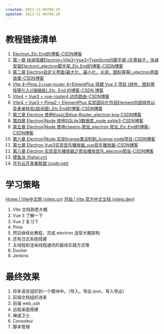 ```yaml
---
created: 2023-11-06T08:20
updated: 2023-11-06T08:20
---
```

# 教程链接清单
1. [Electron_Etc.End的博客-CSDN博客](https://blog.csdn.net/qq_19991931/category_12304922.html)
2. [第一章 快速搭建Electron+Vite3+Vue3+TypeScript5脚手架 (无需梯子，快速安装Electron)_electron脚手架_Etc.End的博客-CSDN博客](https://blog.csdn.net/qq_19991931/article/details/130429607)
3. [第二章 Electron自定义界面(最大化、最小化、关闭、图标等等)_electron界面效果-CSDN博客](https://blog.csdn.net/qq_19991931/article/details/130792775)
4. [Vite 4+Pinia 2+vue-router 4+ElmentPlus 搭建 Vue 3 项目 (组件、图标等按需引入)[保姆级]_Etc. End 的博客-CSDN 博客]( https://blog.csdn.net/qq_19991931/article/details/128658576?spm=1001.2014.3001.5502 )
5. [Vite4 + Vue3 + vue-router4 动态路由-CSDN博客](https://blog.csdn.net/qq_19991931/article/details/129300550)
6. [Vite4 + Vue3 + Pinia2 + ElementPlus 实现国际化包括Element内部组件以及表单校验(超详细)_Etc.End的博客-CSDN博客](https://blog.csdn.net/qq_19991931/article/details/129517219?spm=1001.2014.3001.5502)
7. [第三章 Electron 使用Koa以及Koa-Router_electron koa-CSDN博客](https://blog.csdn.net/qq_19991931/article/details/130967166)
8. [第四章 Electron|Node 使用SQLite3数据库_node sqlite3-CSDN博客](https://blog.csdn.net/qq_19991931/article/details/130967946)
9. [第五章 Electron|Node 使用cheerio 爬虫_electron 爬虫_Etc.End的博客-CSDN博客](https://blog.csdn.net/qq_19991931/article/details/131006973)
10. [第六章 Electron|Node 实现license激活机制_license node项目-CSDN博客](https://blog.csdn.net/qq_19991931/article/details/131010518)
11. [第七章 Electron Vue3实现音乐播放器_vue音乐播放器-CSDN博客](https://blog.csdn.net/qq_19991931/article/details/131123013)
12. [第八章 Electron 实现音乐播放器之爬虫播放音乐_electron爬虫-CSDN博客](https://blog.csdn.net/qq_19991931/article/details/131226481)
13. [摸鱼派 (fishpi.cn)](https://fishpi.cn/)
14. [华为云开发者联盟 (csdn.net)](https://huaweicloud.csdn.net/?utm_source=blog_detail)

# 学习策略
[Home | Vite中文网 (vitejs.cn)](https://vitejs.cn/)
[开始 | Vite 官方中文文档 (vitejs.dev)](https://cn.vitejs.dev/guide/)
1. Vite 文档熟悉大概
2. Vue 3 了解一下
3. Vue 2 复习下
4. Pinia
5. 然后继续此教程，完成 electron 选型大概架构
6. 还有日志系统搭建
7. 主线程和渲染线程通讯的最佳实践方式等
8. Docker
9. Jenkins

# 最终效果
1. 将多语言组织到一个模块中。（导入，导出 json，导入导出）
2. 前端文档组织进来
3. 前端 web_ssh
4. 远程桌面搭建
5. 禅道卫士
6. Consoleui
7. 脚本管理